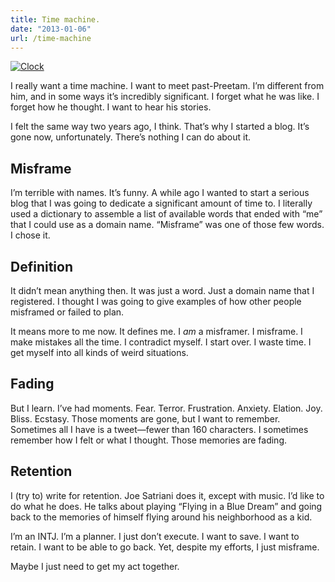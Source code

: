 ```yaml
---
title: Time machine.
date: "2013-01-06"
url: /time-machine
---
```



[![Clock](http://static.misfra.me/images/clock.jpg)](http://www.flickr.com/photos/preetamjinka/7553305534/)

I really want a time machine. I want to meet past-Preetam. I’m different from him, and in some ways it’s incredibly significant. I forget what he was like. I forget how he thought. I want to hear his stories.

I felt the same way two years ago, I think. That’s why I started a blog. It’s gone now, unfortunately. There’s nothing I can do about it.

Misframe
---
I’m terrible with names. It’s funny. A while ago I wanted to start a serious blog that I was going to dedicate a significant amount of time to. I literally used a dictionary to assemble a list of available words that ended with “me” that I could use as a domain name. “Misframe” was one of those few words. I chose it.

Definition
---
It didn’t mean anything then. It was just a word. Just a domain name that I registered. I thought I was going to give examples of how other people misframed or failed to plan.

It means more to me now. It defines me. I *am* a misframer. I misframe. I make mistakes all the time. I contradict myself. I start over. I waste time. I get myself into all kinds of weird situations.

Fading
---
But I learn. I’ve had moments. Fear. Terror. Frustration. Anxiety. Elation. Joy. Bliss. Ecstasy. Those moments are gone, but I want to remember. Sometimes all I have is a tweet&mdash;fewer than 160 characters. I sometimes remember how I felt or what I thought. Those memories are fading.

Retention
---
I (try to) write for retention. Joe Satriani does it, except with music. I’d like to do what he does. He talks about playing “Flying in a Blue Dream” and going back to the memories of himself flying around his neighborhood as a kid.

I’m an INTJ. I’m a planner. I just don’t execute. I want to save. I want to retain. I want to be able to go back. Yet, despite my efforts, I just misframe.

Maybe I just need to get my act together.

